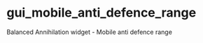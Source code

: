 gui_mobile_anti_defence_range
=============================

Balanced Annihilation widget - Mobile anti defence range
